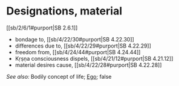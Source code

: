 # Designations, material

[[sb/2/6/1#purport|SB 2.6.1]]

* bondage to, [[sb/4/22/30#purport|SB 4.22.30]]
* differences due to, [[sb/4/22/29#purport|SB 4.22.29]]
* freedom from, [[sb/4/24/44#purport|SB 4.24.44]]
* Kṛṣṇa consciousness dispels, [[sb/4/21/12#purport|SB 4.21.12]]
* material desires cause, [[sb/4/22/28#purport|SB 4.22.28]]

*See also:* Bodily concept of life; [Ego](entries/ego.md); false
